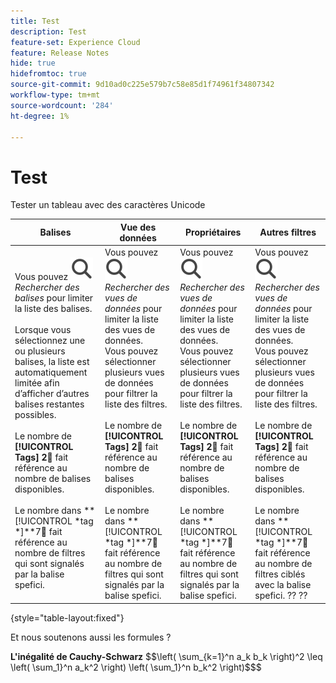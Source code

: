 ```yaml
---
title: Test
description: Test
feature-set: Experience Cloud
feature: Release Notes
hide: true
hidefromtoc: true
source-git-commit: 9d10ad0c225e579b7c58e85d1f74961f34807342
workflow-type: tm+mt
source-wordcount: '284'
ht-degree: 1%

---
```



# Test

Tester un tableau avec des caractères Unicode

| Balises | Vue des données | Propriétaires | Autres filtres |
|---|---|---|---|
| Vous pouvez ![Rechercher](/help/assets/icons/Search.svg) *Rechercher des balises* pour limiter la liste des balises. <br/><br/>Lorsque vous sélectionnez une ou plusieurs balises, la liste est automatiquement limitée afin d’afficher d’autres balises restantes possibles. <br/><br/>Le nombre de **[!UICONTROL Tags]** **2︎⃣** fait référence au nombre de balises disponibles. <br/><br/>Le nombre dans **[!UICONTROL *tag *]**7︎⃣ fait référence au nombre de filtres qui sont signalés par la balise spefici. | Vous pouvez ![Rechercher](/help/assets/icons/Search.svg) *Rechercher des vues de données* pour limiter la liste des vues de données. <br/>Vous pouvez sélectionner plusieurs vues de données pour filtrer la liste des filtres. <br/><br/>Le nombre de **[!UICONTROL Tags]** **2︎⃣** fait référence au nombre de balises disponibles. <br/><br/>Le nombre dans **[!UICONTROL *tag *]**7︎⃣ fait référence au nombre de filtres qui sont signalés par la balise spefici. | Vous pouvez ![Rechercher](/help/assets/icons/Search.svg) *Rechercher des vues de données* pour limiter la liste des vues de données. <br/>Vous pouvez sélectionner plusieurs vues de données pour filtrer la liste des filtres. <br/><br/>Le nombre de **[!UICONTROL Tags]** **2︎⃣** fait référence au nombre de balises disponibles. <br/><br/>Le nombre dans **[!UICONTROL *tag *]**7︎⃣ fait référence au nombre de filtres qui sont signalés par la balise spefici. | Vous pouvez ![Rechercher](/help/assets/icons/Search.svg) *Rechercher des vues de données* pour limiter la liste des vues de données. <br/>Vous pouvez sélectionner plusieurs vues de données pour filtrer la liste des filtres. <br/><br/>Le nombre de **[!UICONTROL Tags]** **2︎⃣** fait référence au nombre de balises disponibles. <br/><br/>Le nombre dans **[!UICONTROL *tag *]**7︎⃣ fait référence au nombre de filtres ciblés avec la balise spefici. ?? ?? |

{style="table-layout:fixed"}


Et nous soutenons aussi les formules ?

**L&#39;inégalité de Cauchy-Schwarz**
$$\left( \sum_{k=1}^n a_k b_k \right)^2 \leq \left( \sum_1}^n a_k^2 \right) \left( \sum_1}^n b_k^2 \right)$$$



